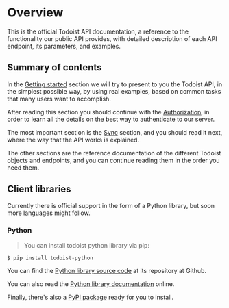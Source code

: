 # Overview

This is the official Todoist API documentation, a reference to the
functionality our public API provides, with detailed description of
each API endpoint, its parameters, and examples.

## Summary of contents

In the [Getting started](#getting-started) section we will try to
present to you the Todoist API, in the simplest possible way, by using
real examples, based on common tasks that many users want to
accomplish.

After reading this section you should continue with
the [Authorization](#authorization), in order to learn all the details
on the best way to authenticate to our server.

The most important section is the [Sync](#sync) section, and you
should read it next, where the way that the API works is explained.

The other sections are the reference documentation of the different
Todoist objects and endpoints, and you can continue reading them in
the order you need them.


## Client libraries

Currently there is official support in the form of a Python library,
but soon more languages might follow.

### Python

> You can install todoist python library via pip:

```shell
$ pip install todoist-python
```

You can find the [Python library source code](https://github.com/doist/todoist-python) at its repository at Github.

You can also read the [Python library documentation](http://todoist-python.readthedocs.org/en/latest/) online.

Finally, there's also a [PyPI package](https://pypi.python.org/pypi/todoist-python) ready for you to install.
